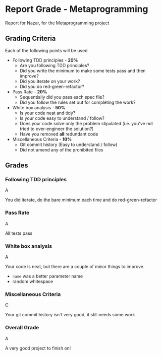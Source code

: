 # Report Grade - Metaprogramming

Report for Nazar, for the Metaprogramming project

## Grading Criteria

Each of the following points will be used
* Following TDD principles - **20%**
  * Are you following TDD principles?
  * Did you write the minimum to make some tests pass and then improve?
  * Did you iterate on your work?
  * Did you do red-green-refactor?
* Pass Rate - **20%**
  * Sequentially did you pass each spec file?
  * Did you follow the rules set out for completing the work?
* White box analysis - **50%**
  * Is your code neat and tidy?
  * Is your code easy to understand / follow?
  * Does your code solve only the problem stipulated (i.e. you've not tried to over-engineer the solution?)
  * Have you removed **all** redundant code
* Miscellaneous Criteria - **10%**
  * Git commit history (Easy to understand / follow)
  * Did not amend any of the prohibited files

## Grades

### Following TDD principles

A

You did iterate, do the bare minimum each time and do red-green-refactor

### Pass Rate

A

All tests pass

### White box analysis

A

Your code is neat, but there are a couple of minor things to improve.

- `name` was a better parameter name
- random whitespace

### Miscellaneous Criteria

C

Your git commit history isn't very good, it still needs some work

### Overall Grade

A

A very good project to finish on!
